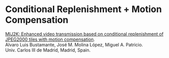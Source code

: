 Conditional Replenishment + Motion Compensation
===============================================

[MIJ2K: Enhanced video transmission based on conditional replenishment of JPEG2000 tiles with motion compensation](http://www.sciencedirect.com/science/article/pii/S1047320311000253).  
Alvaro Luis Bustamante, José M. Molina López,  Miguel A. Patricio.  
Univ. Carlos III de Madrid, Madrid, Spain.  
